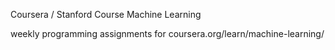 Coursera / Stanford Course Machine Learning

weekly programming assignments for coursera.org/learn/machine-learning/
